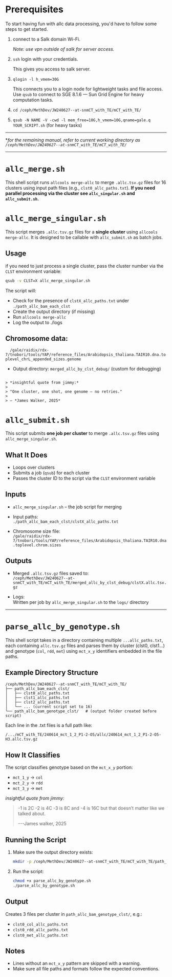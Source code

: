 # Prerequisites

To start having fun with allc data processing, you'd have to follow some steps to get started. 

1. connect to a Salk domain Wi-Fi.

      *Note: use vpn outside of salk for server access.*
   
2. `ssh` login with your credentials.

      This gives you access to salk server.
   
3. `qlogin -l h_vmem=30G`

   This connects you to a login node for lightweight tasks and file access. Use `qsub` to connect to SGE 8.1.6 — Sun Grid Engine for heavy computation tasks.

4. `cd /ceph/MethDev/JW240627--at-snmCT_with_TE/mCT_with_TE/`

5.  `qsub -N NAME -V -cwd -l mem_free=10G,h_vmem=10G,qname=gale.q YOUR_SCRIPT.sh` (for heavy tasks)

---

**for the remaining manual, refer to current working directory as `/ceph/MethDev/JW240627--at-snmCT_with_TE/mCT_with_TE/`*


---


# `allc_merge.sh`

This shell script runs `allcools merge-allc` to merge `.allc.tsv.gz` files for 16 clusters using input path files (e.g., `clst0_allc_paths.txt`). **If you need parallel processing via the cluster see `allc_singular.sh` and `allc_submit.sh`.**

# `allc_merge_singular.sh`

This script merges `.allc.tsv.gz` files for a **single cluster** using `allcools merge-allc`. It is designed to be callable with `allc_submit.sh` as batch jobs.

## Usage

if you need to just process a single cluster, pass the cluster number via the `CLST` environment variable:

```bash
qsub -v CLST=X allc_merge_singular.sh
````

The script will:

* Check for the presence of `clstX_allc_paths.txt` under `./path_allc_bam_each_clst`
* Create the output directory (if missing)
* Run `allcools merge-allc`
* Log the output to ./logs

## Chromosome data:

`  /gale/raidix/rdx-7/tnobori/tools/YAP/reference_files/Arabidopsis_thaliana.TAIR10.dna.toplevel_chrL_appended_sizes.genome`

* Output directory: `merged_allc_by_clst_debug/` (custom for debugging)

```

> *insightful quote from jimmy:*
>
> "One cluster, one shot, one genome — no retries."
>
> — *James Walker, 2025*

```
# `allc_submit.sh`

This script submits **one job per cluster** to merge `.allc.tsv.gz` files using `allc_merge_singular.sh`.

## What It Does

- Loops over clusters
- Submits a job (`qsub`) for each cluster
- Passes the cluster ID to the script via the `CLST` environment variable

## Inputs

- `allc_merge_singular.sh` – the job script for merging
- Input paths:  
  `./path_allc_bam_each_clst/clstX_allc_paths.txt`

- Chromosome size file:  
  `/gale/raidix/rdx-7/tnobori/tools/YAP/reference_files/Arabidopsis_thaliana.TAIR10.dna.toplevel.chrom.sizes`

## Outputs

- Merged `.allc.tsv.gz` files saved to:  
  `/ceph/MethDev/JW240627--at-snmCT_with_TE/mCT_with_TE/merged_allc_by_clst_debug/clstX.allc.tsv.gz`

- Logs:  
  Written per job by `allc_merge_singular.sh` to the `logs/` directory


---

# `parse_allc_by_genotype.sh`

This shell script takes in a directory containing multiple `...allc_paths.txt`, each containing `allc.tsv.gz` files and parses them by cluster (clst0, clst1...) and genotype (`col`, `rdd`, `met`) using `mct_x_y` identifiers embedded in the file paths.

## Example Directory Structure

```
/ceph/MethDev/JW240627--at-snmCT_with_TE/mCT_with_TE/
├── path_allc_bam_each_clst/
│   ├── clst0_allc_paths.txt
│   ├── clst1_allc_paths.txt
│   ├── clst2_allc_paths.txt
│   └── ... (current script set to 16)
└── path_allc_bam_genotype_clst/   # (output folder created before script)
```

Each line in the .txt files is a full path like:

```
/.../mCT_with_TE/240614_mct_1_2_P1-2-O5/allc/240614_mct_1_2_P1-2-O5-H3.allc.tsv.gz
```
## How It Classifies
The script classifies genotype based on the `mct_x_y` portion:

* `mct_1_y` → `col`
* `mct_2_y` → `rdd`
* `mct_3_y` → `met`

*insightful quote from jimmy:*

> -1 is 2C -2 is 4C -3 is 8C and -4 is 16C but that doesn’t matter like we talked about.
>
> ---James walker, 2025

## Running the Script

1. Make sure the output directory exists:

   ```bash
   mkdir -p /ceph/MethDev/JW240627--at-snmCT_with_TE/mCT_with_TE/path_allc_bam_genotype_clst/
   ```

2. Run the script:
   ```bash
   chmod +x parse_allc_by_genotype.sh
   ./parse_allc_by_genotype.sh
   ```

## Output

Creates 3 files per cluster in `path_allc_bam_genotype_clst/`, e.g.:

* `clst0_col_allc_paths.txt`
* `clst0_rdd_allc_paths.txt`
* `clst0_met_allc_paths.txt`

## Notes

* Lines without an `mct_x_y` pattern are skipped with a warning.
* Make sure all file paths and formats follow the expected conventions.

